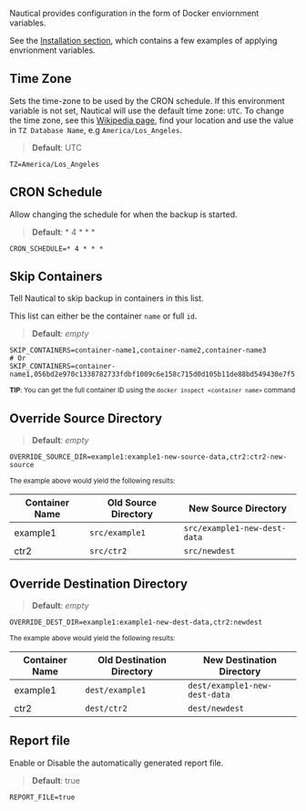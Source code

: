 Nautical provides configuration in the form of Docker enviornment variables.

See the [Installation section](./installation.md), which contains a few examples of applying envrionment variables.

## Time Zone

Sets the time-zone to be used by the CRON schedule. If this environment variable is not set, Nautical will use the default time zone: `UTC`.
To change the time zone, see this [Wikipedia page](https://en.wikipedia.org/wiki/List_of_tz_database_time_zones), find your location and use the value in `TZ Database Name`, e.g `America/Los_Angeles`.

> **Default**: UTC

```properties
TZ=America/Los_Angeles
```

## CRON Schedule
Allow changing the schedule for when the backup is started.

> **Default**: * 4 * * *

```properties
CRON_SCHEDULE=* 4 * * *
```

## Skip Containers
Tell Nautical to skip backup in containers in this list.

This list can either be the container `name` or full `id`.

> **Default**: *empty*

```properties
SKIP_CONTAINERS=container-name1,container-name2,container-name3
# Or
SKIP_CONTAINERS=container-name1,056bd2e970c1338782733fdbf1009c6e158c715d0d105b11de88bd549430e7f5
```
<small>**TIP**: You can get the full container ID using the `docker inspect <container name>` command</small>
## Override Source Directory

> **Default**: *empty*

```properties
OVERRIDE_SOURCE_DIR=example1:example1-new-source-data,ctr2:ctr2-new-source
```
<small> The example above would yield the following results:</small>

| Container Name | Old Source Directory | New Source Directory         |
| -------------- | -------------------- | ---------------------------- |
| example1 | `src/example1`       | `src/example1-new-dest-data` |
| ctr2     | `src/ctr2`           | `src/newdest`                |

## Override Destination Directory

> **Default**: *empty*

```properties
OVERRIDE_DEST_DIR=example1:example1-new-dest-data,ctr2:newdest
```

<small> The example above would yield the following results:</small>

| Container Name | Old Destination Directory | New Destination Directory         |
| -------------- | -------------------- | ---------------------------- |
| example1 | `dest/example1`       | `dest/example1-new-dest-data` |
| ctr2     | `dest/ctr2`           | `dest/newdest`                |


## Report file
Enable or Disable the automatically generated report file.

> **Default**: true

```properties
REPORT_FILE=true
```

<br>
<br>